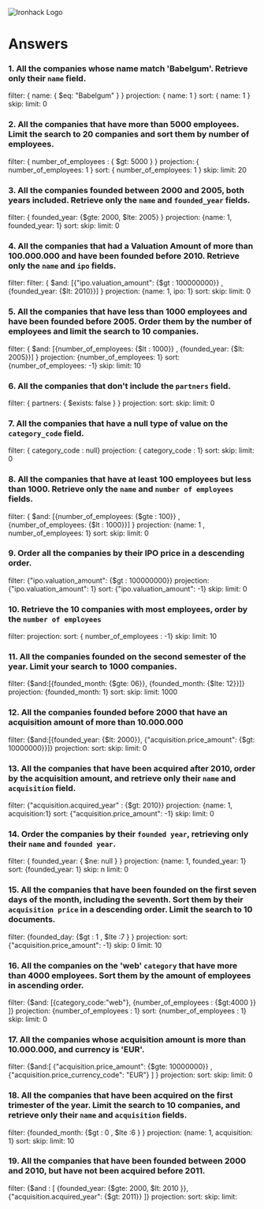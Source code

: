 ![Ironhack Logo](https://i.imgur.com/1QgrNNw.png)

# Answers

### 1. All the companies whose name match 'Babelgum'. Retrieve only their `name` field.

filter: { name: { $eq: "Babelgum" } }
projection: { name: 1 }
sort: { name: 1 }
skip: 
limit: 0

### 2. All the companies that have more than 5000 employees. Limit the search to 20 companies and sort them by **number of employees**.

filter: { number_of_employees : { $gt: 5000 } }
projection: { number_of_employees: 1 }
sort: { number_of_employees: 1 }
skip: 
limit: 20

### 3. All the companies founded between 2000 and 2005, both years included. Retrieve only the `name` and `founded_year` fields.

filter: { founded_year: {$gte: 2000, $lte: 2005} }
projection: {name: 1, founded_year: 1} 
sort: 
skip: 
limit: 0

### 4. All the companies that had a Valuation Amount of more than 100.000.000 and have been founded before 2010. Retrieve only the `name` and `ipo` fields.

filter: filter: { $and: [{"ipo.valuation_amount": {$gt : 100000000}} , {founded_year: {$lt: 2010}}] } 
projection: {name: 1, ipo: 1}
sort: 
skip: 
limit: 0

### 5. All the companies that have less than 1000 employees and have been founded before 2005. Order them by the number of employees and limit the search to 10 companies.

filter: { $and: [{number_of_employees: {$lt : 1000}} , {founded_year: {$lt: 2005}}] } 
projection: {number_of_employees: 1}
sort: {number_of_employees: -1}
skip: 
limit: 10

### 6. All the companies that don't include the `partners` field.

filter: { partners: { $exists: false } } 
projection: 
sort: 
skip: 
limit: 0

### 7. All the companies that have a null type of value on the `category_code` field.

filter: { category_code : null}
projection: { category_code : 1}
sort: 
skip: 
limit: 0

### 8. All the companies that have at least 100 employees but less than 1000. Retrieve only the `name` and `number of employees` fields.

filter: { $and: [{number_of_employees: {$gte : 100}} , {number_of_employees: {$lt : 1000}}] } 
projection: {name: 1 , number_of_employees: 1}
sort: 
skip: 
limit: 0

### 9. Order all the companies by their IPO price in a descending order.

filter: {"ipo.valuation_amount": {$gt : 100000000}}
projection: {"ipo.valuation_amount": 1}
sort: {"ipo.valuation_amount": -1}
skip: 
limit: 0

### 10. Retrieve the 10 companies with most employees, order by the `number of employees`

filter: 
projection: 
sort: { number_of_employees : -1}
skip: 
limit: 10

### 11. All the companies founded on the second semester of the year. Limit your search to 1000 companies.

filter: {$and:[{founded_month: {$gte: 06}}, {founded_month: {$lte: 12}}]}
projection: {founded_month: 1}
sort: 
skip: 
limit: 1000

### 12. All the companies founded before 2000 that have an acquisition amount of more than 10.000.000

filter: {$and:[{founded_year: {$lt: 2000}}, {"acquisition.price_amount": {$gt: 10000000}}]}
projection:
sort: 
skip: 
limit: 0

### 13. All the companies that have been acquired after 2010, order by the acquisition amount, and retrieve only their `name` and `acquisition` field.

filter: {"acquisition.acquired_year" : {$gt: 2010}}
projection: {name: 1, acquisition:1}
sort: {"acquisition.price_amount": -1} 
skip: 
limit: 0

### 14. Order the companies by their `founded year`, retrieving only their `name` and `founded year`.

filter: { founded_year: { $ne: null } }
projection: {name: 1, founded_year: 1}
sort: {founded_year: 1}
skip: n
limit: 0

### 15. All the companies that have been founded on the first seven days of the month, including the seventh. Sort them by their `acquisition price` in a descending order. Limit the search to 10 documents.

filter: {founded_day: {$gt : 1 , $lte :7 } }
projection: 
sort: {"acquisition.price_amount": -1}
skip: 0
limit: 10

### 16. All the companies on the 'web' `category` that have more than 4000 employees. Sort them by the amount of employees in ascending order.

filter: {$and: [{category_code:"web"},  {number_of_employees : {$gt:4000 }} ]}
projection: {number_of_employees : 1}
sort: {number_of_employees : 1}
skip: 
limit: 0

### 17. All the companies whose acquisition amount is more than 10.000.000, and currency is 'EUR'.

filter: {$and:[ {"acquisition.price_amount": {$gte: 10000000}} , {"acquisition.price_currency_code": "EUR"} ] }
projection: 
sort: 
skip: 
limit: 0

### 18. All the companies that have been acquired on the first trimester of the year. Limit the search to 10 companies, and retrieve only their `name` and `acquisition` fields.

filter: {founded_month: {$gt : 0 , $lte :6 } } 
projection: {name: 1, acquisition: 1}
sort: 
skip: 
limit: 10

### 19. All the companies that have been founded between 2000 and 2010, but have not been acquired before 2011.

filter: {$and : [ {founded_year: {$gte: 2000, $lt: 2010 }}, {"acquisition.acquired_year": {$gt: 2011}} ]}
projection: 
sort: 
skip: 
limit: 
